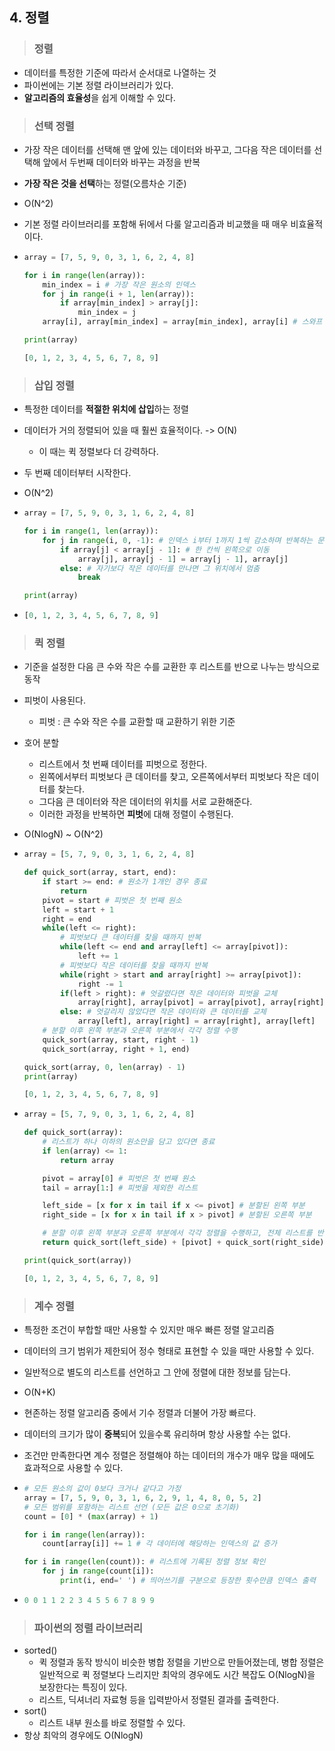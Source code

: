 ## 4. 정렬

> ### 정렬

* 데이터를 특정한 기준에 따라서 순서대로 나열하는 것
* 파이썬에는 기본 정렬 라이브러리가 있다.
* **알고리즘의 효율성**을 쉽게 이해할 수 있다.



> ### 선택 정렬

* 가장 작은 데이터를 선택해 맨 앞에 있는 데이터와 바꾸고, 그다음 작은 데이터를 선택해 앞에서 두번째 데이터와 바꾸는 과정을 반복

* **가장 작은 것을 선택**하는 정렬(오름차순 기준)

* O(N^2)

* 기본 정렬 라이브러리를 포함해 뒤에서 다룰 알고리즘과 비교했을 때 매우 비효율적이다.

* ```python
  array = [7, 5, 9, 0, 3, 1, 6, 2, 4, 8]
  
  for i in range(len(array)):
      min_index = i # 가장 작은 원소의 인덱스
      for j in range(i + 1, len(array)):
          if array[min_index] > array[j]:
              min_index = j
      array[i], array[min_index] = array[min_index], array[i] # 스와프
  
  print(array)
  ```

  ```python
  [0, 1, 2, 3, 4, 5, 6, 7, 8, 9]
  ```



> ### 삽입 정렬

* 특정한 데이터를 **적절한 위치에 삽입**하는 정렬

* 데이터가 거의 정렬되어 있을 때 훨씬 효율적이다. -> O(N)

  * 이 때는 퀵 정렬보다 더 강력하다.

* 두 번째 데이터부터 시작한다.

* O(N^2)

* ```python
  array = [7, 5, 9, 0, 3, 1, 6, 2, 4, 8]
  
  for i in range(1, len(array)):
      for j in range(i, 0, -1): # 인덱스 i부터 1까지 1씩 감소하며 반복하는 문법
          if array[j] < array[j - 1]: # 한 칸씩 왼쪽으로 이동
              array[j], array[j - 1] = array[j - 1], array[j]
          else: # 자기보다 작은 데이터를 만나면 그 위치에서 멈춤
              break
  
  print(array)
  ```

* ```python
  [0, 1, 2, 3, 4, 5, 6, 7, 8, 9]
  ```

  

> ### 퀵 정렬

* 기준을 설정한 다음 큰 수와 작은 수를 교환한 후 리스트를 반으로 나누는 방식으로 동작

* 피벗이 사용된다.

  * 피벗 : 큰 수와 작은 수를 교환할 때 교환하기 위한 기준

* 호어 분할

  * 리스트에서 첫 번째 데이터를 피벗으로 정한다.
  * 왼쪽에서부터 피벗보다 큰 데이터를 찾고, 오른쪽에서부터 피벗보다 작은 데이터를 찾는다.
  * 그다음 큰 데이터와 작은 데이터의 위치를 서로 교환해준다.
  * 이러한 과정을 반복하면 **피벗**에 대해 정렬이 수행된다.

* O(NlogN) ~ O(N^2)

* ```python
  array = [5, 7, 9, 0, 3, 1, 6, 2, 4, 8]
  
  def quick_sort(array, start, end):
      if start >= end: # 원소가 1개인 경우 종료
          return
      pivot = start # 피벗은 첫 번째 원소
      left = start + 1
      right = end
      while(left <= right):
          # 피벗보다 큰 데이터를 찾을 때까지 반복
          while(left <= end and array[left] <= array[pivot]):
              left += 1
          # 피벗보다 작은 데이터를 찾을 때까지 반복
          while(right > start and array[right] >= array[pivot]):
              right -= 1
          if(left > right): # 엇갈렸다면 작은 데이터와 피벗을 교체
              array[right], array[pivot] = array[pivot], array[right]
          else: # 엇갈리지 않았다면 작은 데이터와 큰 데이터를 교체
              array[left], array[right] = array[right], array[left]
      # 분할 이후 왼쪽 부분과 오른쪽 부분에서 각각 정렬 수행
      quick_sort(array, start, right - 1)
      quick_sort(array, right + 1, end)
  
  quick_sort(array, 0, len(array) - 1)
  print(array)
  ```

  ```python
  [0, 1, 2, 3, 4, 5, 6, 7, 8, 9]
  ```

* ```python
  array = [5, 7, 9, 0, 3, 1, 6, 2, 4, 8]
  
  def quick_sort(array):
      # 리스트가 하나 이하의 원소만을 담고 있다면 종료
      if len(array) <= 1:
          return array
  
      pivot = array[0] # 피벗은 첫 번째 원소
      tail = array[1:] # 피벗을 제외한 리스트
  
      left_side = [x for x in tail if x <= pivot] # 분할된 왼쪽 부분
      right_side = [x for x in tail if x > pivot] # 분할된 오른쪽 부분
  
      # 분할 이후 왼쪽 부분과 오른쪽 부분에서 각각 정렬을 수행하고, 전체 리스트를 반환
      return quick_sort(left_side) + [pivot] + quick_sort(right_side)
  
  print(quick_sort(array))
  ```

  ```python
  [0, 1, 2, 3, 4, 5, 6, 7, 8, 9]
  ```



> ### 계수 정렬

* 특정한 조건이 부합할 때만 사용할 수 있지만 매우 빠른 정렬 알고리즘

* 데이터의 크기 범위가 제한되어 정수 형태로 표현할 수 있을 때만 사용할 수 있다.

* 일반적으로 별도의 리스트를 선언하고 그 안에 정렬에 대한 정보를 담는다.

* O(N+K)

* 현존하는 정렬 알고리즘 중에서 기수 정렬과 더불어 가장 빠르다.

* 데이터의 크기가 많이 **중복**되어 있을수록 유리하며 항상 사용할 수는 없다.

* 조건만 만족한다면 계수 정렬은 정렬해야 하는 데이터의 개수가 매우 많을 때에도 효과적으로 사용할 수 있다.

* ```python
  # 모든 원소의 값이 0보다 크거나 같다고 가정
  array = [7, 5, 9, 0, 3, 1, 6, 2, 9, 1, 4, 8, 0, 5, 2]
  # 모든 범위를 포함하는 리스트 선언 (모든 값은 0으로 초기화)
  count = [0] * (max(array) + 1)
  
  for i in range(len(array)):
      count[array[i]] += 1 # 각 데이터에 해당하는 인덱스의 값 증가
  
  for i in range(len(count)): # 리스트에 기록된 정렬 정보 확인
      for j in range(count[i]):
          print(i, end=' ') # 띄어쓰기를 구분으로 등장한 횟수만큼 인덱스 출력
  ```

* ```python
  0 0 1 1 2 2 3 4 5 5 6 7 8 9 9
  ```





> ### 파이썬의 정렬 라이브러리

* sorted()
  * 퀵 정렬과 동작 방식이 비슷한 병합 정렬을 기반으로 만들어졌는데, 병합 정렬은 일반적으로 퀵 정렬보다 느리지만 최악의 경우에도 시간 복잡도 O(NlogN)을 보장한다는 특징이 있다.
  * 리스트, 딕셔너리 자료형 등을 입력받아서 정렬된 결과를 출력한다.
* sort()
  * 리스트 내부 원소를 바로 정렬할 수 있다.
* 항상 최악의 경우에도 O(NlogN)